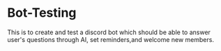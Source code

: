 # Bot-Testing
This is to create and test a discord bot which should be able to answer user's questions through AI, set reminders,and welcome new members.
